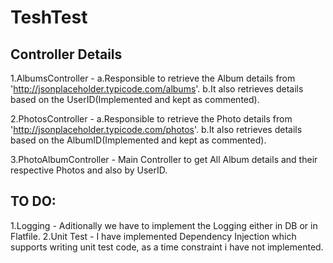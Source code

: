 # TeshTest

## Controller Details

1.AlbumsController - 
	a.Responsible to retrieve the Album details from 'http://jsonplaceholder.typicode.com/albums'. 
	b.It also retrieves details based on the UserID(Implemented and kept as commented).

2.PhotosController - 
	a.Responsible to retrieve the Photo details from 'http://jsonplaceholder.typicode.com/photos'. 
	b.It also retrieves details based on the AlbumID(Implemented and kept as commented).

3.PhotoAlbumController -  Main Controller to get All Album details and their respective Photos and also by UserID.


## TO DO:
1.Logging - Aditionally we have to implement the Logging either in DB or in Flatfile.
2.Unit Test - I have implemented Dependency Injection which supports writing unit test code, as a time constraint i have not implemented.
	
